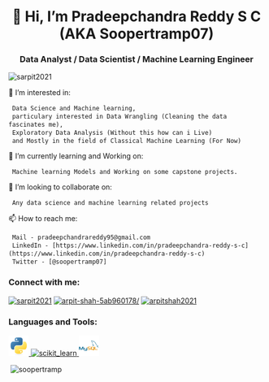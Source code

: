 <h1 align="center">👋 Hi, I’m Pradeepchandra Reddy S C (AKA Soopertramp07)</h1> 
                                      
<h3 align="center">Data Analyst / Data Scientist / Machine Learning Engineer</h3>

<p align="left"> <img src="https://komarev.com/ghpvc/?username=Pradeepchandra&label=Profile%20views&color=0e75b6&style=flat" alt="sarpit2021" /> </p>
                                          

 
 👀 I’m interested in:
 
     Data Science and Machine learning, 
     particulary interested in Data Wrangling (Cleaning the data fascinates me), 
     Exploratory Data Analysis (Without this how can i Live)
     and Mostly in the field of Classical Machine Learning (For Now)
                       
 🌱 I’m currently learning and Working on:
     
     Machine learning Models and Working on some capstone projects.
 
 💞️ I’m looking to collaborate on:
 
     Any data science and machine learning related projects

📫 How to reach me:

     Mail - pradeepchandrareddy95@gmail.com
     LinkedIn - [https://www.linkedin.com/in/pradeepchandra-reddy-s-c](https://www.linkedin.com/in/pradeepchandra-reddy-s-c)
     Twitter - [@soopertramp07]
     

<h3 align="left">Connect with me:</h3>
<p align="left">
<a href="https://dev.to/sarpit2021" target="blank"><img align="center" src="https://cdn.jsdelivr.net/npm/simple-icons@3.0.1/icons/dev-dot-to.svg" alt="sarpit2021" height="30" width="40" /></a>
<a href="https://www.linkedin.com/in/pradeepchandra-reddy-s-c/" target="blank"><img align="center" src="https://cdn.jsdelivr.net/npm/simple-icons@3.0.1/icons/linkedin.svg" alt="arpit-shah-5ab960178/" height="30" width="40" /></a>
<a href="https://kaggle.com/arpitshah2021" target="blank"><img align="center" src="https://cdn.jsdelivr.net/npm/simple-icons@3.0.1/icons/kaggle.svg" alt="arpitshah2021" height="30" width="40" /></a>
</p>



<h3 align="left">Languages and Tools:</h3>
<p align="left"> <a href="https://www.python.org" target="_blank"> <img src="https://raw.githubusercontent.com/devicons/devicon/master/icons/python/python-original.svg" alt="python" width="40" height="40"/> </a> <a href="https://scikit-learn.org/" target="_blank"> <img src="https://upload.wikimedia.org/wikipedia/commons/0/05/Scikit_learn_logo_small.svg" alt="scikit_learn" width="40" height="40"/> </a><a href="https://www.mysql.com/" target="_blank"> <img src="https://raw.githubusercontent.com/devicons/devicon/master/icons/mysql/mysql-original-wordmark.svg" alt="mysql" width="40" height="40"/> </a> </p>

<p>&nbsp;<img align="center" src="https://github-readme-stats.vercel.app/api?username=soopertramp&show_icons=true&locale=en" alt="soopertramp" /></p>



<!---
soopertramp/soopertramp is a ✨ special ✨ repository because its `README.md` (this file) appears on your GitHub profile.
You can click the Preview link to take a look at your changes.
--->
